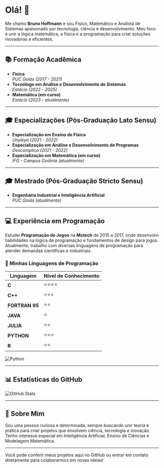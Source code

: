 # Olá! 👋
Me chamo **Bruno Hoffmann** e sou Físico, Matemático e Analista de Sistemas apaixonado por tecnologia, ciência e desenvolvimento. Meu foco é unir a lógica matemática, a física e a programação para criar soluções inovadoras e eficientes.

---

## 📚 Formação Acadêmica
- **Física**  
  *PUC Goiás (2017 - 2021)*  
- **Tecnólogo em Análise e Desenvolvimento de Sistemas**  
  *Estácio (2022 - 2025)*  
- **Matemática (em curso)**  
  *Estácio (2023 - atualmente)*  

---

## 🎓 Especializações (Pós-Graduação Lato Sensu)
- **Especialização em Ensino de Física**  
  *Unyleya (2021 - 2022)*  
- **Especialização em Análise e Desenvolvimento de Programas**  
  *Descomplica (2021 - 2022)*  
- **Especialização em Matemática (em curso)**  
  *IFG - Campus Goiânia (atualmente)*  

---

## 🎓 Mestrado (Pós-Graduação Stricto Sensu)
- **Engenharia Industrial e Inteligência Artificial**  
  *PUC Goiás (atualmente)*  

---

## 💻 Experiência em Programação
Estudei **Programação de Jogos** na **Mctech** de 2015 a 2017, onde desenvolvi habilidades na lógica de programação e fundamentos de design para jogos. Atualmente, trabalho com diversas linguagens de programação para atender demandas científicas e industriais.

### 🌟 Minhas Linguagens de Programação
| Linguagem  | Nível de Conhecimento |
|------------|-----------------------|
| **C**      | ⭐⭐⭐⭐                |
| **C++**    | ⭐⭐⭐                  |
| **FORTRAN 95** | ⭐⭐               |
| **JAVA**   | ⭐                    |
| **JULIA**  | ⭐⭐                   |
| **PYTHON** | ⭐⭐⭐                  |
| **R**      | ⭐⭐                   |

![Python](https://img.shields.io/badge/Python-3.9-blue?style=flat&logo=python&logoColor=white)

---

## 📊 Estatísticas do GitHub
![GitHub Stats](https://github-readme-stats.vercel.app/api?username=hoffmann-code&show_icons=true&theme=radical)

---

## 🌌 Sobre Mim
Sou uma pessoa curiosa e determinada, sempre buscando unir teoria e prática para criar projetos que envolvem ciência, tecnologia e inovação. Tenho interesse especial em Inteligência Artificial, Ensino de Ciências e Modelagem Matemática.

---

Você pode conferir meus projetos aqui no GitHub ou entrar em contato diretamente para colaborarmos em novas ideias!
